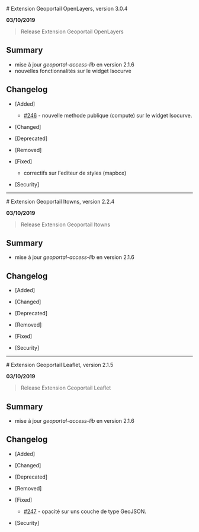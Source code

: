 # Extension Geoportail OpenLayers, version 3.0.4

**03/10/2019**
> Release Extension Geoportail OpenLayers

## Summary

* mise à jour *geoportal-access-lib* en version 2.1.6
* nouvelles fonctionnalités sur le widget Isocurve

## Changelog

* [Added]

    - [#246](https://github.com/IGNF/geoportal-extensions/issues/246) - nouvelle
    methode publique (compute) sur le widget Isocurve.

* [Changed]

* [Deprecated]

* [Removed]

* [Fixed]

    - correctifs sur l'editeur de styles (mapbox)

* [Security]

---

# Extension Geoportail Itowns, version 2.2.4

**03/10/2019**
> Release Extension Geoportail Itowns

## Summary

* mise à jour *geoportal-access-lib* en version 2.1.6

## Changelog

* [Added]

* [Changed]

* [Deprecated]

* [Removed]

* [Fixed]

* [Security]

---

# Extension Geoportail Leaflet, version 2.1.5

**03/10/2019**
> Release Extension Geoportail Leaflet

## Summary

* mise à jour *geoportal-access-lib* en version 2.1.6

## Changelog

* [Added]

* [Changed]

* [Deprecated]

* [Removed]

* [Fixed]

    - [#247](https://github.com/IGNF/geoportal-extensions/issues/247) - opacité sur uns couche de type GeoJSON.

* [Security]

